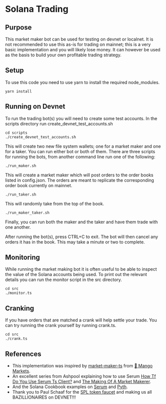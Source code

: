 # Solana Trading









## Purpose

This market maker bot can be used for testing on devnet or localnet. It is not recommended to use this as-is for trading on mainnet; this is a very basic implementation and you will likely lose money. It can however be used as the basis to build your own profitable trading strategy.


## Setup

To use this code you need to use yarn to install the required node_modules.

```shell
yarn install
```


## Running on Devnet

To run the trading bot(s) you will need to create some test accounts. In the scripts directory run create_devnet_test_accounts.sh

```shell
cd scripts
./create_devnet_test_accounts.sh
```

This will create two new file system wallets; one for a market maker and one for a taker. You can run either bot or both of them.
There are three scripts for running the bots, from another command line run one of the following:

```shell
./run_maker.sh
```

This will create a market maker which will post orders to the order books listed in config.json. The orders are meant to replicate the corresponding order book currently on mainnet.

```shell
./run_taker.sh
```

This will randomly take from the top of the book.

```shell
./run_maker_taker.sh
```

Finally, you can run both the maker and the taker and have them trade with one another.

After running the bot(s), press CTRL+C to exit. The bot will then cancel any orders it has in the book. This may take a minute or two to complete.


## Monitoring

While running the market making bot it is often useful to be able to inspect the value of the Solana accounts being used. To print out the relevant details you can run the monitor script in the src directory.

```shell
cd src
./monitor.ts
```


## Cranking

If you have orders that are matched a crank will help settle your trade. You can try running the crank yourself by running crank.ts.

```shell
cd src
./crank.ts
```


## References

- This implementation was inspired by [market-maker-ts](https://github.com/blockworks-foundation/market-maker-ts/) from [🥭 Mango Markets](https://mango.markets/).
- An excellent series from Ashpool explaining how to use Serum [How Tf Do You Use Serum Ts Client?](https://ashpoolin.github.io/how-tf-do-you-use-serum-ts-client) and [The Making Of A Market Makerer](https://ashpoolin.github.io/the-making-of-a-market-makerer).
- And the Solana Cookbook examples on [Serum](https://solanacookbook.com/integrations/serum.html) and [Pyth](https://solanacookbook.com/integrations/pyth.html).
- Thank you to Paul Schaaf for the [SPL token faucet](https://github.com/paul-schaaf/spl-token-faucet) and making us all BAZILLIONAIRES on DEVNET!!!
